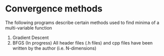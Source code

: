 # Convergence methods
The following programs describe certain methods used to find minima of a multi-variable function
1) Gradient Descent 
2) BFGS (In progress)
All header files (.h files) and cpp files have been written by the author (i.e. N-dimensions)

